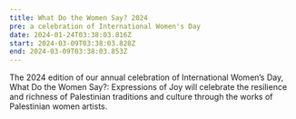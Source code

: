 ```yaml
---
title: What Do the Women Say? 2024
pre: a celebration of International Women's Day
date: 2024-01-24T03:38:03.816Z
start: 2024-03-09T03:38:03.828Z
end: 2024-03-09T03:38:03.853Z
---
```

The 2024 edition of our annual celebration of International Women’s Day, What Do the Women Say?: Expressions of Joy will celebrate the resilience and richness of Palestinian traditions and culture through the works of Palestinian women artists.